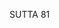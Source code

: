 SUTTA 81

[^790]: At the end of this sutta the Buddha will state that at that time he himself was Jotipāla. At SN 1:50/i,35-36 the deity Ghaṭikāra visits the Buddha Gotama and recalls their ancient friendship.

[^791]: This seems to have been a common pejorative expression used by the brahmin householders with reference to those who led a full-time renunciate life, contrary to their own ideal of maintaining the family lineage.

[^792]: In the East it is considered, under normal circumstances, a serious breach of etiquette for one of lower birth to touch one of superior birth on the head. MA explains that Ghatikāra was prepared to risk that breach in order to persuade Jotipāla to meet the Buddha.

[^793]: MA states that bodhisattas go forth under the Buddhas, purify their virtue, learn the Buddha's teachings, practise the meditative life, and develop insight up to conformity knowledge (anulomañāna). But they do not make effort to attain the paths and fruits (which would terminate their bodhisatta career).

[^794]: His conduct approximates as closely to that of a monk as is possible for one still leading the household life. MA explains that he does not trade in the pottery he makes but merely engages in a free exchange of services with his neighbours.

[^795]: MA explains that he refused because of his fewness of wishes (appicchatā). He realised that the king had sent the foodstuffs because he had heard the Buddha's report about his own virtues, but he thought: "I have no need of this. With what I acquire through my work I can support my parents and make offerings to the Buddha."

